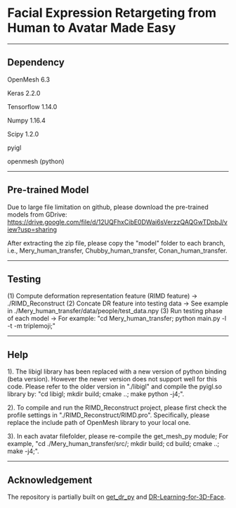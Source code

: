 # Facial Expression Retargeting from Human to Avatar Made Easy

-------------------------------------------------------------

## Dependency

OpenMesh 6.3

Keras 2.2.0

Tensorflow 1.14.0

Numpy 1.16.4

Scipy 1.2.0

pyigl

openmesh (python)

-------------------------------------------------------------

## Pre-trained Model

Due to large file limitation on github, please download the pre-trained models from GDrive: https://drive.google.com/file/d/12UQFhxCibE0DWai6sVerzzQAQGwTDpbJ/view?usp=sharing

After extracting the zip file, please copy the "model" folder to each branch, i.e., Mery_human_transfer, Chubby_human_transfer, Conan_human_transfer.

------------------------------------------------------------

## Testing

(1) Compute deformation representation feature (RIMD feature)  -> ./RIMD_Reconstruct
(2) Concate DR feature into testing data -> See example in ./Mery_human_transfer/data/people/test_data.npy
(3) Run testing phase of each model -> For example: "cd Mery_human_transfer;  python main.py -l -t -m triplemoji;"

-------------------------------------------------------------

## Help

1). The libigl library has been replaced with a new version of python binding (beta version). However the newer version does not support well for this code. Please refer to the older version in "./libigl" and compile the pyigl.so library by: "cd libigl; mkdir build; cmake ..; make python -j4;".

2). To compile and run the RIMD_Reconstruct project, please first check the profile settings in "./RIMD_Reconstruct/RIMD.pro". Specifically, please replace the include path of OpenMesh library to your local one. 

3). In each avatar filefolder, please re-compile the get_mesh_py module; For example, "cd ./Mery_human_transfer/src/; mkdir build; cd build; cmake ..; make -j4;". 


----------------------------------------------------------------

## Acknowledgement

The repository is partially built on [get_dr_py](https://github.com/QianyiWu/get_dr_py) and [DR-Learning-for-3D-Face](https://github.com/zihangJiang/DR-Learning-for-3D-Face).
